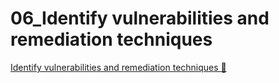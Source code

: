 # 06_Identify vulnerabilities and remediation techniques

[Identify vulnerabilities and remediation techniques 🔗](https://www.coursera.org/learn/cloud-security-risks-identify-and-protect-against-threats/gradedLti/fsX5N/identify-vulnerabilities-and-remediation-techniques)
